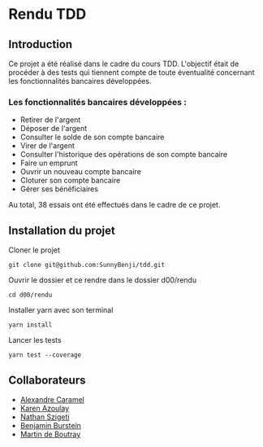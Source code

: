 # Rendu TDD

## Introduction
Ce projet a été réalisé dans le cadre du cours TDD.
L'objectif était de procéder à des tests qui tiennent compte de toute éventualité concernant les fonctionnalités bancaires développées.


### Les fonctionnalités bancaires développées :
- Retirer de l'argent
- Déposer de l'argent
- Consulter le solde de son compte bancaire
- Virer de l'argent
- Consulter l'historique des opérations de son compte bancaire
- Faire un emprunt
- Ouvrir un nouveau compte bancaire
- Cloturer son compte bancaire
- Gérer ses bénéficiaires

Au total, 38 essais ont été effectués dans le cadre de ce projet.


## Installation du projet
Cloner le projet
```
git clone git@github.com:SunnyBenji/tdd.git
```
Ouvrir le dossier et ce rendre dans le dossier d00/rendu
```
cd d00/rendu
```
Installer yarn avec son terminal
```
yarn install
```
Lancer les tests
```
yarn test --coverage
```

## Collaborateurs
- [Alexandre Caramel](https://github.com/Terminev)
- [Karen Azoulay](https://github.com/Karen160)
- [Nathan Szigeti](https://github.com/nathanszig)
- [Benjamin Burstein](https://github.com/SunnyBenji)
- [Martin de Boutray](https://github.com/MBoutray)